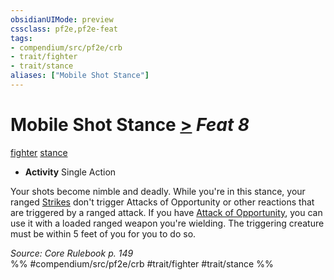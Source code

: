 ```yaml
---
obsidianUIMode: preview
cssclass: pf2e,pf2e-feat
tags:
- compendium/src/pf2e/crb
- trait/fighter
- trait/stance
aliases: ["Mobile Shot Stance"]
---
```

# Mobile Shot Stance  [>](chapter-9-playing-the-game.md#Actions "Single Action") *Feat 8*  
[fighter](Reference/Rules/Traits/fighter.md "Fighter Class Trait")  [stance](stance.md "Stance Combat Trait")  

- **Activity** Single Action

Your shots become nimble and deadly. While you're in this stance, your ranged [Strikes](strike.md) don't trigger Attacks of Opportunity or other reactions that are triggered by a ranged attack. If you have [Attack of Opportunity](Reference/Rules/Actions/attack-of-opportunity.md), you can use it with a loaded ranged weapon you're wielding. The triggering creature must be within 5 feet of you for you to do so.

*Source: Core Rulebook p. 149*  
%% #compendium/src/pf2e/crb #trait/fighter #trait/stance %%